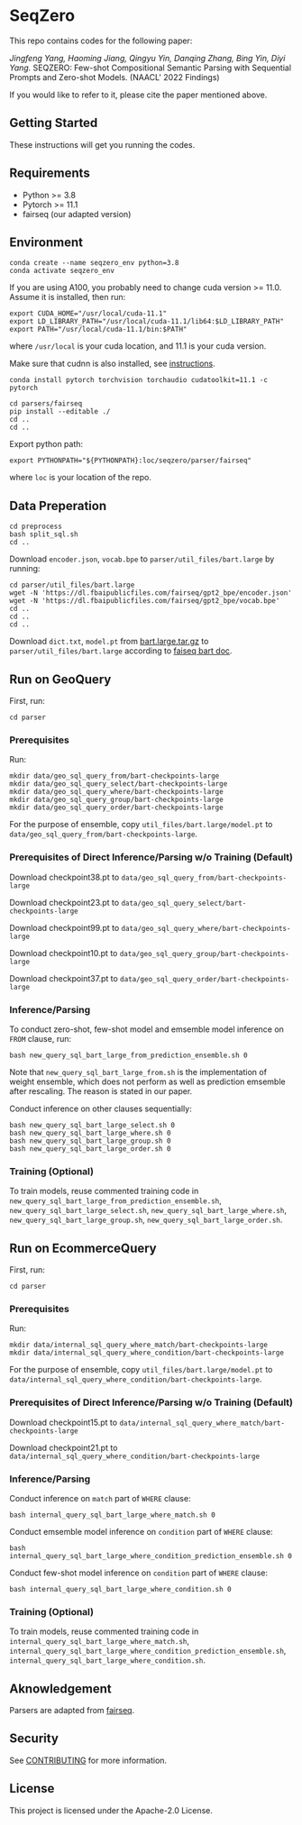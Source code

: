 # SeqZero

This repo contains codes for the following paper: 

*Jingfeng Yang, Haoming Jiang, Qingyu Yin, Danqing Zhang, Bing Yin, Diyi Yang.* SEQZERO: Few-shot Compositional Semantic Parsing with Sequential Prompts and Zero-shot Models. (NAACL' 2022 Findings)

If you would like to refer to it, please cite the paper mentioned above. 


## Getting Started
These instructions will get you running the codes.

## Requirements
* Python >= 3.8
* Pytorch >= 11.1
* fairseq (our adapted version)

## Environment

```
conda create --name seqzero_env python=3.8
conda activate seqzero_env
```

If you are using A100, you probably need to change cuda version >= 11.0. Assume it is installed, then run:
```
export CUDA_HOME="/usr/local/cuda-11.1" 
export LD_LIBRARY_PATH="/usr/local/cuda-11.1/lib64:$LD_LIBRARY_PATH" 
export PATH="/usr/local/cuda-11.1/bin:$PATH"
```
where `/usr/local` is your cuda location, and 11.1 is your cuda version. 

Make sure that cudnn is also installed, see [instructions](https://docs.nvidia.com/deeplearning/cudnn/install-guide/index.html#installlinux-tar).

```
conda install pytorch torchvision torchaudio cudatoolkit=11.1 -c pytorch
```

```
cd parsers/fairseq 
pip install --editable ./ 
cd .. 
cd ..
```

Export python path:
```
export PYTHONPATH="${PYTHONPATH}:loc/seqzero/parser/fairseq"
```
where `loc` is your location of the repo.

## Data Preperation
```
cd preprocess 
bash split_sql.sh 
cd .. 
```

Download `encoder.json`, `vocab.bpe` to `parser/util_files/bart.large` by running:
```
cd parser/util_files/bart.large
wget -N 'https://dl.fbaipublicfiles.com/fairseq/gpt2_bpe/encoder.json' 
wget -N 'https://dl.fbaipublicfiles.com/fairseq/gpt2_bpe/vocab.bpe' 
cd .. 
cd ..
cd ..
```

Download `dict.txt`, `model.pt` from [bart.large.tar.gz](https://dl.fbaipublicfiles.com/fairseq/models/bart.large.tar.gz) to `parser/util_files/bart.large` according to [faiseq bart doc](https://github.com/facebookresearch/fairseq/blob/main/examples/bart/README.md). 

## Run on GeoQuery

First, run:
```
cd parser
```

### Prerequisites
Run:
```
mkdir data/geo_sql_query_from/bart-checkpoints-large 
mkdir data/geo_sql_query_select/bart-checkpoints-large 
mkdir data/geo_sql_query_where/bart-checkpoints-large 
mkdir data/geo_sql_query_group/bart-checkpoints-large 
mkdir data/geo_sql_query_order/bart-checkpoints-large 
```
For the purpose of ensemble, copy `util_files/bart.large/model.pt` to `data/geo_sql_query_from/bart-checkpoints-large`.

### Prerequisites of Direct Inference/Parsing w/o Training (Default)
Download checkpoint38.pt to `data/geo_sql_query_from/bart-checkpoints-large`

Download checkpoint23.pt to `data/geo_sql_query_select/bart-checkpoints-large`

Download checkpoint99.pt to `data/geo_sql_query_where/bart-checkpoints-large`

Download checkpoint10.pt to `data/geo_sql_query_group/bart-checkpoints-large`

Download checkpoint37.pt to `data/geo_sql_query_order/bart-checkpoints-large`

### Inference/Parsing 
To conduct zero-shot, few-shot model and emsemble model inference on `FROM` clause, run:
```
bash new_query_sql_bart_large_from_prediction_ensemble.sh 0
```
Note that `new_query_sql_bart_large_from.sh` is the implementation of weight ensemble, which does not perform as well as prediction emsemble after rescaling. The reason is stated in our paper.

Conduct inference on other clauses sequentially:
```
bash new_query_sql_bart_large_select.sh 0 
bash new_query_sql_bart_large_where.sh 0 
bash new_query_sql_bart_large_group.sh 0 
bash new_query_sql_bart_large_order.sh 0
```

### Training (Optional)
To train models, reuse commented training code in `new_query_sql_bart_large_from_prediction_ensemble.sh`, `new_query_sql_bart_large_select.sh`, `new_query_sql_bart_large_where.sh`, `new_query_sql_bart_large_group.sh`, `new_query_sql_bart_large_order.sh`.

## Run on EcommerceQuery

First, run:
```
cd parser
```

### Prerequisites
Run:
```
mkdir data/internal_sql_query_where_match/bart-checkpoints-large 
mkdir data/internal_sql_query_where_condition/bart-checkpoints-large 
```
For the purpose of ensemble, copy `util_files/bart.large/model.pt` to `data/internal_sql_query_where_condition/bart-checkpoints-large`.

### Prerequisites of Direct Inference/Parsing w/o Training (Default)
Download checkpoint15.pt to `data/internal_sql_query_where_match/bart-checkpoints-large`

Download checkpoint21.pt to `data/internal_sql_query_where_condition/bart-checkpoints-large`

### Inference/Parsing 
Conduct inference on `match` part of `WHERE` clause:
```
bash internal_query_sql_bart_large_where_match.sh 0
```

Conduct emsemble model inference on `condition` part of `WHERE` clause:
```
bash internal_query_sql_bart_large_where_condition_prediction_ensemble.sh 0
```

Conduct few-shot model inference on `condition` part of `WHERE` clause:
```
bash internal_query_sql_bart_large_where_condition.sh 0
```
### Training (Optional)
To train models, reuse commented training code in `internal_query_sql_bart_large_where_match.sh`, `internal_query_sql_bart_large_where_condition_prediction_ensemble.sh`, `internal_query_sql_bart_large_where_condition.sh`.


## Aknowledgement

Parsers are adapted from [fairseq](https://github.com/pytorch/fairseq).

## Security

See [CONTRIBUTING](CONTRIBUTING.md#security-issue-notifications) for more information.

## License

This project is licensed under the Apache-2.0 License.

